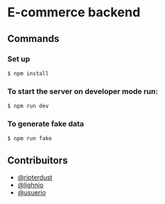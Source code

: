 # E-commerce backend

## Commands

### Set up

`$ npm install`

### To start the server on developer mode run:

`$ npm run dev`

### To generate fake data

`$ npm run fake`

## Contribuitors

* [@ripterdust](https://github.com/ripterdust)
* [@lighnio](https://github.com/lighnio)
* [@usuerio](asdfas)